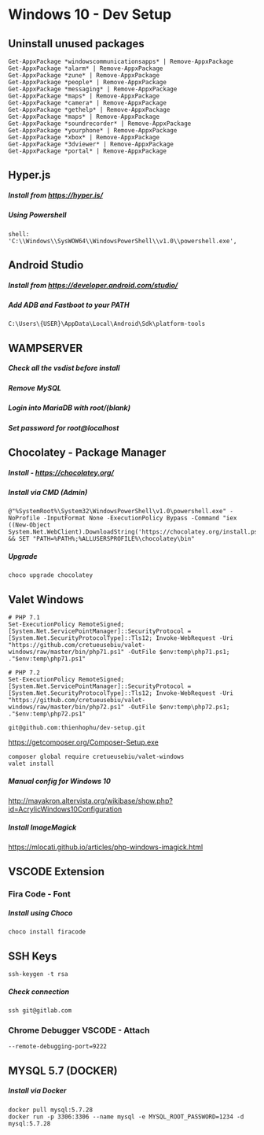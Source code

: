 # Windows 10 - Dev Setup

## Uninstall unused packages

```
Get-AppxPackage *windowscommunicationsapps* | Remove-AppxPackage
Get-AppxPackage *alarm* | Remove-AppxPackage
Get-AppxPackage *zune* | Remove-AppxPackage
Get-AppxPackage *people* | Remove-AppxPackage
Get-AppxPackage *messaging* | Remove-AppxPackage
Get-AppxPackage *maps* | Remove-AppxPackage
Get-AppxPackage *camera* | Remove-AppxPackage
Get-AppxPackage *gethelp* | Remove-AppxPackage
Get-AppxPackage *maps* | Remove-AppxPackage
Get-AppxPackage *soundrecorder* | Remove-AppxPackage
Get-AppxPackage *yourphone* | Remove-AppxPackage
Get-AppxPackage *xbox* | Remove-AppxPackage
Get-AppxPackage *3dviewer* | Remove-AppxPackage
Get-AppxPackage *portal* | Remove-AppxPackage
```

## Hyper.js

##### Install from https://hyper.is/

##### Using Powershell

```
shell: 'C:\\Windows\\SysWOW64\\WindowsPowerShell\\v1.0\\powershell.exe',
```

## Android Studio

##### Install from https://developer.android.com/studio/

##### Add ADB and Fastboot to your PATH

```
C:\Users\{USER}\AppData\Local\Android\Sdk\platform-tools
```

## WAMPSERVER

##### Check all the vsdist before install

##### Remove MySQL

##### Login into MariaDB with root/(blank)

##### Set password for root@localhost

## Chocolatey - Package Manager

##### Install - https://chocolatey.org/

##### Install via CMD (Admin)

```
@"%SystemRoot%\System32\WindowsPowerShell\v1.0\powershell.exe" -NoProfile -InputFormat None -ExecutionPolicy Bypass -Command "iex ((New-Object System.Net.WebClient).DownloadString('https://chocolatey.org/install.ps1'))" && SET "PATH=%PATH%;%ALLUSERSPROFILE%\chocolatey\bin"
```

##### Upgrade

```
choco upgrade chocolatey
```

## Valet Windows

```
# PHP 7.1
Set-ExecutionPolicy RemoteSigned; [System.Net.ServicePointManager]::SecurityProtocol = [System.Net.SecurityProtocolType]::Tls12; Invoke-WebRequest -Uri "https://github.com/cretueusebiu/valet-windows/raw/master/bin/php71.ps1" -OutFile $env:temp\php71.ps1; ."$env:temp\php71.ps1"

# PHP 7.2
Set-ExecutionPolicy RemoteSigned; [System.Net.ServicePointManager]::SecurityProtocol = [System.Net.SecurityProtocolType]::Tls12; Invoke-WebRequest -Uri "https://github.com/cretueusebiu/valet-windows/raw/master/bin/php72.ps1" -OutFile $env:temp\php72.ps1; ."$env:temp\php72.ps1"

```

```
git@github.com:thienhophu/dev-setup.git
```

https://getcomposer.org/Composer-Setup.exe

```
composer global require cretueusebiu/valet-windows
valet install
```

##### Manual config for Windows 10

http://mayakron.altervista.org/wikibase/show.php?id=AcrylicWindows10Configuration

##### Install ImageMagick

https://mlocati.github.io/articles/php-windows-imagick.html

## VSCODE Extension

### Fira Code - Font

##### Install using Choco

```
choco install firacode
```

## SSH Keys

```
ssh-keygen -t rsa
```

##### Check connection

```
ssh git@gitlab.com
```

### Chrome Debugger VSCODE - Attach

```
--remote-debugging-port=9222
```

## MYSQL 5.7 (DOCKER)

##### Install via Docker

```
docker pull mysql:5.7.28
docker run -p 3306:3306 --name mysql -e MYSQL_ROOT_PASSWORD=1234 -d mysql:5.7.28

```
